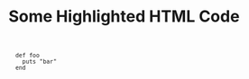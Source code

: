 # Some Highlighted HTML Code

<code language="html">
  <code language="ruby">
  def foo
    puts "bar"
  end
  </code>
</code>
